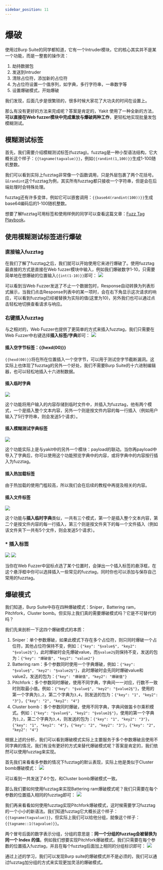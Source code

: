 ```yaml
---
sidebar_position: 11
---
```

# 爆破

使用过Burp Suite的同学都知道，它有一个Intruder模块，它的核心其实并不是某一个功能，而是一整套的操作流：
1. 劫持数据包
2. 发送到Intruder
3. 清除占位符，添加新的占位符
4. 为占位符设置一个值序列，如字典，多行字符串，一串数字等
5. 设置爆破模式，开始爆破

我们发现，后面几步是很繁琐的，很多时候大家花了大功夫的时间在设置上。

那么有没有更好的方法来完成呢？答案是肯定的，Yakit 使用了一种全新的方法，**可以直接在Web fuzzer模块中完成重放与爆破两种工作**，更轻松地实现批量发包模糊测试。

## 模糊测试标签
首先，我们需要介绍模糊测试标签(fuzztag)。fuzztag是一种小型语法结构，它大概长这个样子：`{{tagname(tagvalue)}}`，例如`{{randint(1,100)}}`生成1-100随机整数。

我们可以看到实际上fuzztag非常像一个函数调用，只是外层包裹了两个花括号。以`randint`这个fuzztag为例，其实所有fuzztag都只接收一个字符串，但是会在后端处理时会特殊处理。

fuzztag还有许多变体，例如它可以嵌套调用：`{{base64(randint(100))}}`生成base64编码后的1-100随机整数。

想要了解fuzztag可用标签和使用样例的同学可以查看这篇文章：[Fuzz Tag Playbook](/docs/newforyak/fuzztag)。

## 使用模糊测试标签进行爆破

### 直接输入fuzztag
在我们了解了fuzztag之后，我们就可以开始使用它来进行爆破了。使用fuzztag最直接的方式是直接在Web fuzzer模块中输入，例如我们爆破数字1-10，只需要简单地在想爆破的位置输入`{{int(1-10)}}`即可：
![](/img/products/yakit/Fuzz-fuzz/1.png)

可以看到当Web Fuzzer发送了不止一个数据包时，Response自动转换为列表形式展示，当我们点击Response列表中的某一项时，会在右下角显示这次请求的响应，可以看到fuzztag已经被替换为实际的值(这里为10)，另外我们也可以通过点击轻松地切换查看请求与响应。

### 右键插入fuzztag
与之相对的，Web Fuzzer也提供了更简单的方式来插入fuzztag，我们只需要在Web Fuzzer中右键选择**插入标签/字典**即可：
![](/img/products/yakit/Fuzz-fuzz/2.png)

#### 插入空字节标签：{{hexd(00)}}
`{{hexd(00)}}`将在所在位置插入一个空字节，可以用于测试空字节截断漏洞。这实际上也体现了fuzztag的另外一个好处，我们不需要Burp Suite的十六进制编辑器，也可以轻松地插入十六进制数据。

#### 插入临时字典
![](/img/products/yakit/Fuzz-fuzz/3.png)

这个功能将用户输入的内容存储到临时文件中，并插入为fuzztag，他有两个模式，一个是插入整个文本内容，另外一个则是按文件内容的每一行插入（例如用户输入了5行字符串，则会发送5个请求）。

#### 插入模糊测试字典标签
![](/img/products/yakit/Fuzz-fuzz/4.png)

这个功能实际上是与yakit中的另外一个模块：payload的联动。当你再payload中导入了字典后，你可以使用这个功能预览字典中的内容，或将字典中的内容按行插入为fuzztag。

#### 插入热加载标签
由于热加载的使用门槛较高，所以我们会在后续的教程中再提及相关的内容。

#### 插入文件标签
![](/img/products/yakit/Fuzz-fuzz/5.png)

这个功能与**插入临时字典**类似，一共有三个模式，第一个是插入整个文本内容，第二个是按文件内容的每一行插入，第三个则是按文件夹下的每一个文件插入（例如该文件夹下一共有5个文件，则会发送5个请求）。

### * 插入标签
![](/img/products/yakit/Fuzz-fuzz/6.png)
![](/img/products/yakit/Fuzz-fuzz/6-2.png)

当你在Web Fuzzer中鼠标点选了某个位置时，会弹出一个插入标签的悬浮框，在这个悬浮框中你可以选择插入一些常见的fuzztag，同时你也可以添加与保存自己常用的fuzztag。

## 爆破模式
我们知道，Burp Suite中存在四种爆破模式：Sniper，Battering ram，Pitchfork，Cluster bomb。但实际上我们真的需要爆破模式吗？它是不可替代的吗？

我们先来剖析一下这四个爆破模式的本质：
1. Sniper：单个参数爆破，如果此模式下存在多个占位符，则只同时爆破一个占位符，其他占位符保持不变，例如：`{"key": "§value§", "key2": "§value2§"}`，此时爆破时会先爆破value，而`§value2§`则保持不变，发送的包为：`{"key": "爆破值", "key2": "value2"}`
2. Battering ram：多个参数同时使用一个字典爆破，例如：`{"key": "§value§", "key2": "§value2§"}`，此时爆破时会先同时爆破value和value2，发送的包为：`{"key": "爆破值", "key2": "爆破值"}`
3. Pitchfork：多个参数同时爆破，使用不同字典，字典间一一对应，行数不一致时则取最小值。例如：`{"key": "§value§", "key2": "§value2§"}`，使用的第一个字典为`1,2`，第二个字典为`3,4`，则发送的包为：`{"key": "1", "key2": "3"}`，`{"key": "2", "key2": "4"}`
4. Cluster bomb：多个参数同时爆破，使用不同字典，字典间做笛卡尔乘积模式。例如：`{"key": "§value§", "key2": "§value2§"}`，使用的第一个字典为`1,2`，第二个字典为`3,4`，则发送的包为：`{"key": "1", "key2": "3"}`，`{"key": "1", "key2": "4"}`，`{"key": "2", "key2": "3"}`，`{"key": "2", "key2": "4"}`

根据上述的分析，我们可以看到爆破模式实际上主要服务于多个参数爆破且使用不同字典的情况，我们有没有更好的方式来替代爆破模式呢？答案是肯定的，我们依然可以使用fuzztag来实现。

首先我们来看看多参数的情况下fuzztag的默认表现，实际上他是类似于Cluster bomb爆破模式：
![](/img/products/yakit/Fuzz-fuzz/7.png)

可以看到一共发送了4个包，和Cluster bomb爆破模式一致。

那么我们要如何使用fuzztag来实现Battering ram爆破模式呢？我们只需要在每个参数的位置插入相同的fuzztag即可：
![](/img/products/yakit/Fuzz-fuzz/8.png)

我们再来看看如何使用fuzztag实现Pitchfork爆破模式，这时候需要学习fuzztag的一个小小的新语法。我们知道fuzztag它大概长这个样子：`{{tagname(tagvalue)}}`，但实际上我们可以给他分组，就像这个样子：`{{tagname::1(tagvalue)}}`。

两个冒号后面的数字表示分组，分组的意思是：**同一个分组的fuzztag会被替换为同一个 Index 的值**。例如我们想要实现Pitchfork爆破模式，我们只需要在每个参数的位置插入fuzztag，并且在每个fuzztag后面加上相同的分组标识即可：
![](/img/products/yakit/Fuzz-fuzz/9.png)

通过上述的学习，我们可以发现Burp suite的爆破模式并不是必须的，我们可以通过fuzztag加分组的方式来实现更加灵活的爆破模式。